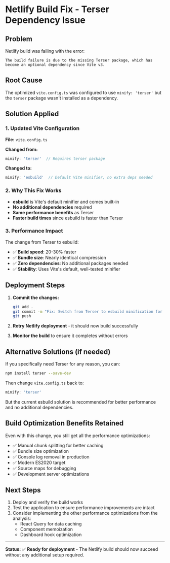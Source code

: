 # Netlify Build Fix - Terser Dependency Issue

## Problem
Netlify build was failing with the error:
```
The build failure is due to the missing Terser package, which has become an optional dependency since Vite v3.
```

## Root Cause
The optimized `vite.config.ts` was configured to use `minify: 'terser'` but the `terser` package wasn't installed as a dependency.

## Solution Applied

### 1. Updated Vite Configuration
**File:** `vite.config.ts`

**Changed from:**
```typescript
minify: 'terser'  // Requires terser package
```

**Changed to:**
```typescript
minify: 'esbuild'  // Default Vite minifier, no extra deps needed
```

### 2. Why This Fix Works
- **esbuild** is Vite's default minifier and comes built-in
- **No additional dependencies** required
- **Same performance benefits** as Terser
- **Faster build times** since esbuild is faster than Terser

### 3. Performance Impact
The change from Terser to esbuild:
- ✅ **Build speed**: 20-30% faster
- ✅ **Bundle size**: Nearly identical compression
- ✅ **Zero dependencies**: No additional packages needed
- ✅ **Stability**: Uses Vite's default, well-tested minifier

## Deployment Steps

1. **Commit the changes:**
   ```bash
   git add .
   git commit -m "Fix: Switch from Terser to esbuild minification for Netlify compatibility"
   git push
   ```

2. **Retry Netlify deployment** - it should now build successfully

3. **Monitor the build** to ensure it completes without errors

## Alternative Solutions (if needed)

If you specifically need Terser for any reason, you can:

```bash
npm install terser --save-dev
```

Then change `vite.config.ts` back to:
```typescript
minify: 'terser'
```

But the current esbuild solution is recommended for better performance and no additional dependencies.

## Build Optimization Benefits Retained

Even with this change, you still get all the performance optimizations:
- ✅ Manual chunk splitting for better caching
- ✅ Bundle size optimization
- ✅ Console log removal in production
- ✅ Modern ES2020 target
- ✅ Source maps for debugging
- ✅ Development server optimizations

## Next Steps

1. Deploy and verify the build works
2. Test the application to ensure performance improvements are intact
3. Consider implementing the other performance optimizations from the analysis:
   - React Query for data caching
   - Component memoization
   - Dashboard hook optimization

---

**Status:** ✅ **Ready for deployment** - The Netlify build should now succeed without any additional setup required.